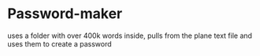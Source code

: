 # Password-maker
uses a folder with over 400k words inside, pulls from the plane text file and uses them to create a password
